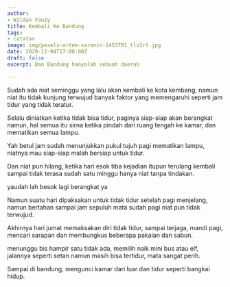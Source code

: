 ```yaml
---
author:
- Wildan Fauzy
title: Kembali Ke Bandung
tags:
- catatan
image: img/pexels-artem-saranin-1453781_tlv3rt.jpg
date: 2020-12-04T17:00:00Z
draft: false
excerpt: Dan Bandung hanyalah sebuah daerah

---
```

Sudah ada niat seminggu yang lalu akan kembali ke kota kembang, namun niat itu tidak kunjung terwujud banyak faktor yang memengaruhi seperti jam tidur yang tidak teratur.

Selalu diniatkan ketika tidak bisa tidur, paginya siap-siap akan berangkat namun, hal semua itu sirna ketika pindah dari ruang tengah ke kamar, dan mematikan semua lampu.

Yah betul jam sudah menunjukkan pukul tujuh pagi mematikan lampu, niatnya mau siap-siap malah bersiap untuk tidur.

Dan niat pun hilang, ketika hari esok tiba kejadian itupun terulang kembali sampai tidak terasa sudah satu minggu hanya niat tanpa tindakan.

yaudah lah besok lagi berangkat ya

Namun suatu hari dipaksakan untuk tidak tidur setelah pagi menjelang, namun bertahan sampai jam sepuluh mata sudah pagi niat pun tidak terwujud.

Akhirnya hari jumat memaksakan diri tidak tidur, sampai terjaga, mandi pagi, mencari sarapan dan membungkus beberapa pakaian dan sabun.

menunggu bis hampir satu tidak ada, memilih naik mini bus atau elf, jalannya seperti setan namun masih bisa tertidur, mata sangat perih.

Sampai di bandung, mengunci kamar dari luar dan tidur seperti bangkai hidup.